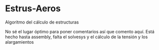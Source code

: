 # Estrus-Aeros
Algoritmo del cálculo de estructuras

No sé el lugar óptimo para poner comentarios así que comento aquí. Está hecho hasta assembly, falta el solvesys y el cálculo de la tensión y los alargamientos
